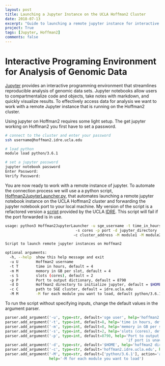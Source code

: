 ```yaml
---
layout: post
title: Launching a Jupyter Instance on the UCLA Hoffman2 Cluster
date: 2018-07-13
excerpt: "Guide to launching a remote jupyter instance for interactive data analysis"
project: True
tags: [Jupyter, Hoffman2]
comments: false
---
```


# Interactive Programing Environment for Analysis of Genomic Data

[Jupyter](http://jupyter.org/) provides an interactive programming environment that streamlines reproducible analysis of genomic data sets.
Jupyter notebooks allow users to compartmentalize code and objects, take notes with markdown, and quickly visualize results.
To effectively access data for analysis we want to work with a remote Jupyter instance that is running on the Hoffman2 cluster.

Using jupyter on Hoffman2 requires some light setup. The get jupyter working on Hoffman2 you first have to set a password.

```bash
# connect to the cluster and enter your password
ssh username@hoffman2.idre.ucla.edu

# load python
module load python/3.6.1

# set a jupyter password
jupyter notebook password
Enter Password:
Verify Password:
```
You are now ready to work with a remote instance of jupyter. To automate the connection process we will use a a python script, [Hoffman2JupyterLauncher.py](https://github.com/NuttyLogic/Hoffman2JupyterLauncher), that
automates launching a remote jupyter notebook instance on the UCLA Hoffman2 cluster and forwarding the jupyter notebook port to your local machine.
My version of the script is a refactored version a [script](https://gitlab.idre.ucla.edu/dauria/jupyter-notebook)
provided by the UCLA [IDRE](https://idre.ucla.edu/). This script will fail if the port forwarded is in use.

```bash
usage: python3 Hoffman2JupyterLauncher -u sge_username -t time_in_hours -m memory_in_GB
                                -s cores -p port -d jupyter_directory
                               -c cluster_address -M module1 -M module2 ...

Script to launch remote jupyter instances on Hoffman2

optional arguments:
  -h, --help  show this help message and exit
  -u U        Hoffman2 username
  -t T        time in hours, default = 4
  -m M        memory in GB per slot, default = 4
  -s S        slots (cores), default = 2
  -p P        Port to output dictionary, default = 8790
  -d D        Hoffman2 directory to initialize jupyter, default = $HOME
  -c C        path to SGE cluster, default = idre.ucla.edu
  -M M        -M for each module you want to load, default python/3.6.1

```

To run the script without specifying inputs, change the default values in the argument parser.

```python
parser.add_argument('-u', type=str, default='sge user', help='hoffman2 username')
parser.add_argument('-t', type=int, default=8, help='time in hours, default = 4 ')
parser.add_argument('-m', type=int, default=8, help='memory in GB per slot, default = 4')
parser.add_argument('-s', type=int, default=2, help='slots (cores), default = 2 ')
parser.add_argument('-p', type=int, default=8790, help='Port to output dictionary, default = 8790, '
                                                       'if port is unavailable script will fail')
parser.add_argument('-d', type=str, default='$HOME', help='hoffman2 directory to initialize jupyter ')
parser.add_argument('-c', type=str, default='hoffman2.idre.ucla.edu', help='path to SGE cluster')
parser.add_argument('-M', type=str, default=['python/3.6.1'], action='append',
                    help='-M for each module you want to load')
```
